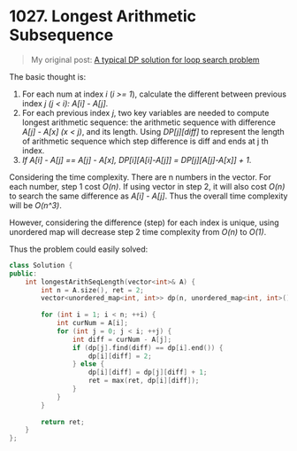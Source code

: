 # 1027. Longest Arithmetic Subsequence

> My original post: [A typical DP solution for loop search problem](https://leetcode.com/problems/longest-arithmetic-subsequence/discuss/276237/a-typical-dp-solution-for-loop-search-problem)

The basic thought is:

1. For each num at index *i* (*i >= 1*), calculate the different between previous index *j (j < i): A[i] - A[j]*.
2. For each previous index *j*, two key variables are needed to compute longest arithmetic sequence: the arithmetic sequence with difference *A[j] - A[x] (x < j)*, and its length. Using *DP[j][diff]* to represent the length of arithmetic sequence which step difference is diff and ends at j th index.
3. *If A[i] - A[j] == A[j] - A[x], DP[i][A[i]-A[j]] = DP[j][A[j]-A[x]] + 1*.

Considering the time complexity. There are n numbers in the vector. For each number, step 1 cost *O(n)*. If using vector in step 2, it will also cost *O(n)* to search the same difference as *A[i] - A[j]*. Thus the overall time complexity will be *O(n^3)*.

However, considering the difference (step) for each index is unique, using unordered map will decrease step 2 time complexity from *O(n)* to *O(1)*.

Thus the problem could easily solved:

```cpp
class Solution {
public:
    int longestArithSeqLength(vector<int>& A) {
        int n = A.size(), ret = 2;
        vector<unordered_map<int, int>> dp(n, unordered_map<int, int>());
        
        for (int i = 1; i < n; ++i) {
            int curNum = A[i];
            for (int j = 0; j < i; ++j) {
                int diff = curNum - A[j];
                if (dp[j].find(diff) == dp[i].end()) {
                    dp[i][diff] = 2;
                } else {
                    dp[i][diff] = dp[j][diff] + 1;
                    ret = max(ret, dp[i][diff]);
                }
            }
        }
        
        return ret;
    }
};
```